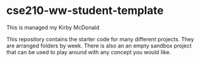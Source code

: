 # cse210-ww-student-template
This is managed my Kirby McDonald

This repository contains the starter code for many different projects. They are arranged folders by week. There is also an an empty sandbox project that can be used to play around with any concept you would like.
